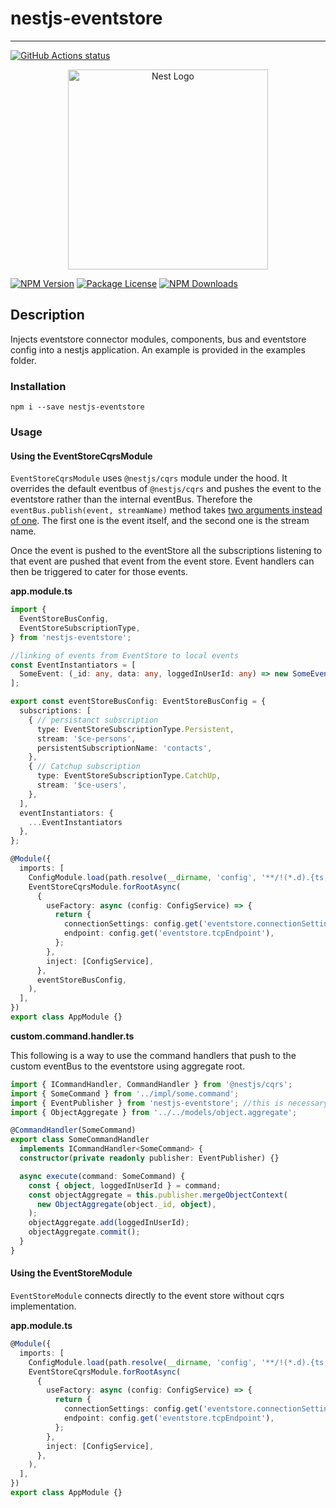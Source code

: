 # nestjs-eventstore
---

<p align="left">
  <a href="https://github.com/daypaio/nestjs-eventstore"><img alt="GitHub Actions status" src="https://github.com/actions/setup-node/workflows/Main%20workflow/badge.svg"></a>
</p>

<p align="center">
  <a href="http://nestjs.com/" target="blank"><img src="https://nestjs.com/img/logo_text.svg" width="320" alt="Nest Logo" /></a>
</p>

<a href="https://www.npmjs.com/~nestjscore"><img src="https://img.shields.io/npm/v/@nestjs/core.svg" alt="NPM Version" /></a>
<a href="https://www.npmjs.com/~nestjscore"><img src="https://img.shields.io/npm/l/@nestjs/core.svg" alt="Package License" /></a>
<a href="https://www.npmjs.com/~nestjscore"><img src="https://img.shields.io/npm/dm/@nestjs/core.svg" alt="NPM Downloads" /></a>

## Description
Injects eventstore connector modules, components, bus and eventstore config into a nestjs application. An example is provided in the examples folder.

### Installation
`npm i --save nestjs-eventstore`

### Usage

#### Using the EventStoreCqrsModule

`EventStoreCqrsModule` uses `@nestjs/cqrs` module under the hood. It overrides the default eventbus of `@nestjs/cqrs` and pushes the event to the eventstore rather than the internal eventBus.
Therefore the `eventBus.publish(event, streamName)` method takes [two arguments instead of one](https://github.com/daypaio/nestjs-eventstore/blob/2e09dd435c60a1a881b9b012d6c83f810b3c85da/src/event-store/eventstore-cqrs/event-store.bus.ts#L115). The first one is the event itself, and the second one is the stream name. 

Once the event is pushed to the eventStore all the subscriptions listening to that event are pushed that event from the event store. Event handlers can then be triggered to cater for those events.

**app.module.ts**

```typescript
import {
  EventStoreBusConfig,
  EventStoreSubscriptionType,
} from 'nestjs-eventstore';

//linking of events from EventStore to local events
const EventInstantiators = [
  SomeEvent: (_id: any, data: any, loggedInUserId: any) => new SomeEvent(_id, data, loggedInUserId);
];

export const eventStoreBusConfig: EventStoreBusConfig = {
  subscriptions: [
    { // persistanct subscription
      type: EventStoreSubscriptionType.Persistent,
      stream: '$ce-persons',
      persistentSubscriptionName: 'contacts',
    },
    { // Catchup subscription
      type: EventStoreSubscriptionType.CatchUp,
      stream: '$ce-users',
    },
  ],
  eventInstantiators: {
    ...EventInstantiators
  },
};

@Module({
  imports: [
    ConfigModule.load(path.resolve(__dirname, 'config', '**/!(*.d).{ts,js}')),
    EventStoreCqrsModule.forRootAsync(
      {
        useFactory: async (config: ConfigService) => {
          return {
            connectionSettings: config.get('eventstore.connectionSettings'),
            endpoint: config.get('eventstore.tcpEndpoint'),
          };
        },
        inject: [ConfigService],
      },
      eventStoreBusConfig,
    ),
  ],
})
export class AppModule {}

```

**custom.command.handler.ts**

This following is a way to use the command handlers that push to the custom eventBus to the eventstore using aggregate root.

```typescript
import { ICommandHandler, CommandHandler } from '@nestjs/cqrs';
import { SomeCommand } from '../impl/some.command';
import { EventPublisher } from 'nestjs-eventstore'; //this is necessary as it overrides the default publisher
import { ObjectAggregate } from '../../models/object.aggregate';

@CommandHandler(SomeCommand)
export class SomeCommandHandler
  implements ICommandHandler<SomeCommand> {
  constructor(private readonly publisher: EventPublisher) {}

  async execute(command: SomeCommand) {
    const { object, loggedInUserId } = command;
    const objectAggregate = this.publisher.mergeObjectContext(
      new ObjectAggregate(object._id, object),
    );
    objectAggregate.add(loggedInUserId);
    objectAggregate.commit();
  }
}

```


#### Using the EventStoreModule

`EventStoreModule` connects directly to the event store without cqrs implementation.

**app.module.ts**

```typescript
@Module({
  imports: [
    ConfigModule.load(path.resolve(__dirname, 'config', '**/!(*.d).{ts,js}')),
    EventStoreCqrsModule.forRootAsync(
      {
        useFactory: async (config: ConfigService) => {
          return {
            connectionSettings: config.get('eventstore.connectionSettings'),
            endpoint: config.get('eventstore.tcpEndpoint'),
          };
        },
        inject: [ConfigService],
      },
    ),
  ],
})
export class AppModule {}

```